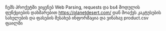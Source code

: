 ჩემს პროქეტში ვიყენებ Web Parsing, requests და bs4 მოდულის ფუნქციების დახმარებით  https://planetdesert.com/ დან მოაქვს კაკტუსების სახელების და ფასების შესახებ ინფორმაცია და ვინახავ product.csv ფაილში
